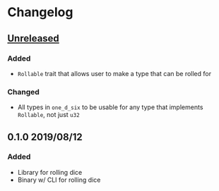 # Changelog

## [Unreleased](https://github.com/spenserblack/one-d-six-rs/compare/v0.1.0...master)
### Added
- `Rollable` trait that allows user to make a type that can be rolled for

### Changed
- All types in `one_d_six` to be usable for any type that implements `Rollable`, not just `u32`

## 0.1.0 2019/08/12
### Added
- Library for rolling dice
- Binary w/ CLI for rolling dice
